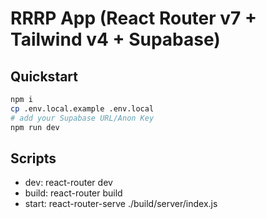 # RRRP App (React Router v7 + Tailwind v4 + Supabase)

## Quickstart
```bash
npm i
cp .env.local.example .env.local
# add your Supabase URL/Anon Key
npm run dev
```

## Scripts
- dev: react-router dev
- build: react-router build
- start: react-router-serve ./build/server/index.js
